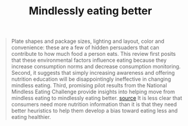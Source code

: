 ﻿---
backlinks:
- title: Herding Cats
  url: /memex/sense/Bricolage/herding-cats.html
title: Mindlessly eating better
---
> Plate shapes and package sizes, lighting and layout, color and convenience: these are a few of hidden persuaders that can contribute to how much food a person eats. This review first posits that these environmental factors influence eating because they increase consumption norms and decrease consumption monitoring. Second, it suggests that simply increasing awareness and offering nutrition education will be disappointingly ineffective in changing mindless eating. Third, promising pilot results from the National Mindless Eating Challenge provide insights into helping move from mindless eating to mindlessly eating better. [source](http://www.sciencedirect.com/science/article/pii/S003193841000199X)
> It is less clear that consumers need more nutrition information than it is that they need better heuristics to help them develop a bias toward eating less and eating healthier.